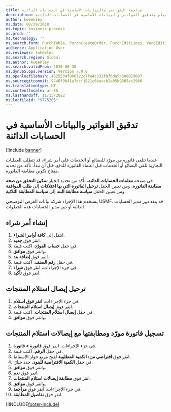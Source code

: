 ```yaml
---
title: مراجعة الفواتير والبيانات الأساسية في الحسابات الدائنة
description: توضح هذه المقالة كيفية القيام بتدقيق الفواتير والبيانات الأساسية في الحسابات الدائنة.
author: kweekley
ms.date: 08/29/2018
ms.topic: business-process
ms.prod: ''
ms.technology: ''
ms.search.form: PurchTable, PurchCreateOrder, PurchEditLines, VendEditInvoice, VendEditInvoiceDefaultQuantityForLinesDropDialog,  VendJournalMatch_PackingSlip, VendInvoiceMatchingDetails
audience: Application User
ms.reviewer: twheeloc
ms.search.region: Global
ms.author: kweekley
ms.search.validFrom: 2016-06-30
ms.dyn365.ops.version: Version 7.0.0
ms.openlocfilehash: 4525534f906322c7fe4c232f0f6da5b308829087
ms.sourcegitcommit: 9740f9b41a7dcf1821c6baccb2e05b9865ac2966
ms.translationtype: HT
ms.contentlocale: ar-SA
ms.lasthandoff: 11/15/2022
ms.locfileid: "9775205"
---
```

# <a name="audit-invoices-and-key-data-in-accounts-payable"></a>تدقيق الفواتير والبيانات الأساسية في الحسابات الدائنة

[!include [banner](../../includes/banner.md)]

عندما تتلقى فاتورة من مورّد للبضائع أو الخدمات على أمر شراء، قد تتطلب العمليات التجارية تلقي البضائع أو الخدمات قبل اعتماد الفاتورة للدفع. قبل أن تبدأ، تأكد من تحديد مفتاح تكوين مطابقة الفاتورة. 

في صفحة **معلمات الحسابات الدائنة**، تأكد من تحديد الخيار **تمكين التحقق من صحة مطابقة الفاتورة**‬، ومن تعيين الحقل **ترحيل الفاتورة التي بها اختلافات** إلى **طلب الموافقة**‬ ومن تعيين الحقل **سياسة مطابقة البند** إلى **سياسة المطابقة الثلاثية**‬.

يستخدم هذا الإجراء شركة بيانات العرض التوضيحي USMF. قد ينفذ دور مدير الحسابات الدائنة أو دور مدير الحسابات‬ هذه الخطوات.


## <a name="create-a-purchase-order"></a>إنشاء أمر شراء
1. انتقل إلى **كافة أوامر الشراء**.
2. انقر فوق **جديد**.
3. في حقل **حساب المورّد**، اكتب قيمة.
4. وانقر فوق **موافق**.
5. انقر فوق **إضافة بند**.
6. في حقل **رقم الصنف**، اكتب قيمة.
7. في جزء الإجراءات، انقر فوق **شراء‬**.
8. انقر فوق **تأكيد**.

## <a name="post-a-product-receipt"></a>ترحيل إيصال استلام المنتجات
1. في جزء الإجراءات، **انقر فوق استلام**.
2. انقر فوق **إيصال استلام المنتجات**.
3. في حقل **إيصال استلام المنتجات**، اكتب قيمة.
4. وانقر فوق **موافق**.

## <a name="record-and-match-a-vendor-invoice-to-a-product-receipt"></a>تسجيل فاتورة مورّد ومطابقتها مع إيصالات استلام المنتجات
1. في جزء الإجراءات، انقر فوق **فاتورة > فاتورة**.
2. في حقل **الرقم**، اكتب قيمة.
3. انقر فوق **افتراضي من: الكمية المطلوبة** لفتح مربع حوار الإسقاط.
4. في حقل **الكمية الافتراضية للبنود**، حدد خيارًا.
5. وانقر فوق **موافق**.
6. انقر فوق **نعم**.
7. انقر فوق **مطابقة إيصالات استلام المنتجات**.
8. وانقر فوق **موافق**.
9. في جزء الإجراءات، انقر فوق **مراجعة**.
10. انقر فوق **تفاصيل المطابقة**.



[!INCLUDE[footer-include](../../../includes/footer-banner.md)]
